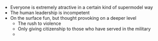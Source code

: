 - Everyone is extremely atractive in a certain kind of supermodel way
- The human leadership is incompetent
- On the surface fun, but thought provoking on a deeper level
  - The rush to violence
  - Only giving citizenship to those who have served in the military
  -
